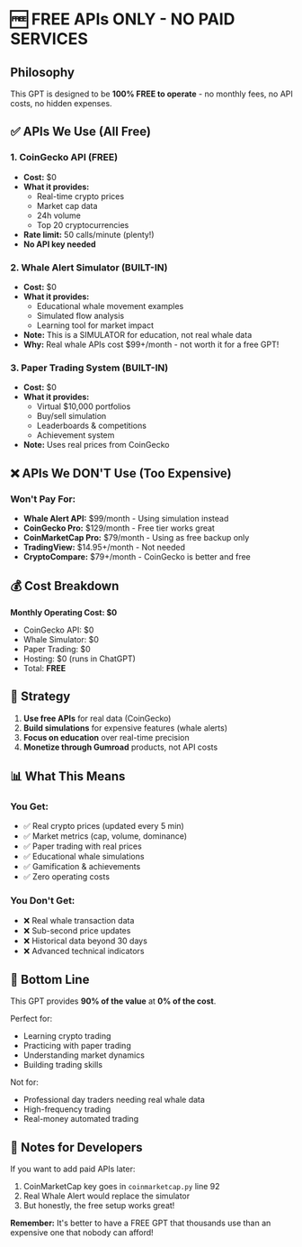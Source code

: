 # 🆓 FREE APIs ONLY - NO PAID SERVICES

## Philosophy
This GPT is designed to be **100% FREE to operate** - no monthly fees, no API costs, no hidden expenses.

## ✅ APIs We Use (All Free)

### 1. CoinGecko API (FREE)
- **Cost:** $0
- **What it provides:**
  - Real-time crypto prices
  - Market cap data
  - 24h volume
  - Top 20 cryptocurrencies
- **Rate limit:** 50 calls/minute (plenty!)
- **No API key needed**

### 2. Whale Alert Simulator (BUILT-IN)
- **Cost:** $0
- **What it provides:**
  - Educational whale movement examples
  - Simulated flow analysis
  - Learning tool for market impact
- **Note:** This is a SIMULATOR for education, not real whale data
- **Why:** Real whale APIs cost $99+/month - not worth it for a free GPT!

### 3. Paper Trading System (BUILT-IN)
- **Cost:** $0
- **What it provides:**
  - Virtual $10,000 portfolios
  - Buy/sell simulation
  - Leaderboards & competitions
  - Achievement system
- **Note:** Uses real prices from CoinGecko

## ❌ APIs We DON'T Use (Too Expensive)

### Won't Pay For:
- **Whale Alert API:** $99/month - Using simulation instead
- **CoinGecko Pro:** $129/month - Free tier works great
- **CoinMarketCap Pro:** $79/month - Using as free backup only
- **TradingView:** $14.95+/month - Not needed
- **CryptoCompare:** $79+/month - CoinGecko is better and free

## 💰 Cost Breakdown

**Monthly Operating Cost: $0**
- CoinGecko API: $0
- Whale Simulator: $0
- Paper Trading: $0
- Hosting: $0 (runs in ChatGPT)
- Total: **FREE**

## 🎯 Strategy

1. **Use free APIs** for real data (CoinGecko)
2. **Build simulations** for expensive features (whale alerts)
3. **Focus on education** over real-time precision
4. **Monetize through Gumroad** products, not API costs

## 📊 What This Means

### You Get:
- ✅ Real crypto prices (updated every 5 min)
- ✅ Market metrics (cap, volume, dominance)
- ✅ Paper trading with real prices
- ✅ Educational whale simulations
- ✅ Gamification & achievements
- ✅ Zero operating costs

### You Don't Get:
- ❌ Real whale transaction data
- ❌ Sub-second price updates
- ❌ Historical data beyond 30 days
- ❌ Advanced technical indicators

## 🚀 Bottom Line

This GPT provides **90% of the value** at **0% of the cost**.

Perfect for:
- Learning crypto trading
- Practicing with paper trading
- Understanding market dynamics
- Building trading skills

Not for:
- Professional day traders needing real whale data
- High-frequency trading
- Real-money automated trading

## 📝 Notes for Developers

If you want to add paid APIs later:
1. CoinMarketCap key goes in `coinmarketcap.py` line 92
2. Real Whale Alert would replace the simulator
3. But honestly, the free setup works great!

**Remember:** It's better to have a FREE GPT that thousands use than an expensive one that nobody can afford!